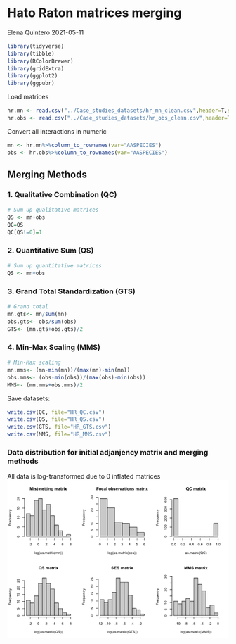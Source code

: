 Hato Raton matrices merging
================
Elena Quintero
2021-05-11

``` r
library(tidyverse)
library(tibble)
library(RColorBrewer)
library(gridExtra)
library(ggplot2)
library(ggpubr)
```

Load matrices

``` r
hr.mn <- read.csv("../Case_studies_datasets/hr_mn_clean.csv",header=T,sep=",",dec=".")
hr.obs <- read.csv("../Case_studies_datasets/hr_obs_clean.csv",header=T,sep=",",dec=".")
```

Convert all interactions in numeric

``` r
mn <- hr.mn%>%column_to_rownames(var="AASPECIES")
obs <- hr.obs%>%column_to_rownames(var="AASPECIES")
```

## Merging Methods

### 1. Qualitative Combination (QC)

``` r
# Sum up qualitative matrices
QS <- mn+obs
QC=QS
QC[QS!=0]=1
```

### 2. Quantitative Sum (QS)

``` r
# Sum up quantitative matrices
QS <- mn+obs
```

### 3. Grand Total Standardization (GTS)

``` r
# Grand total
mn.gts<- mn/sum(mn)
obs.gts<- obs/sum(obs)
GTS<- (mn.gts+obs.gts)/2
```

### 4. Min-Max Scaling (MMS)

``` r
# Min-Max scaling
mn.mms<- (mn-min(mn))/(max(mn)-min(mn))
obs.mms<- (obs-min(obs))/(max(obs)-min(obs))
MMS<- (mn.mms+obs.mms)/2
```

Save datasets:

``` r
write.csv(QC, file="HR_QC.csv")
write.csv(QS, file="HR_QS.csv")
write.csv(GTS, file="HR_GTS.csv")
write.csv(MMS, file="HR_MMS.csv")
```

### Data distribution for initial adjanjency matrix and merging methods

All data is log-transformed due to 0 inflated matrices
![](hr_matrices_merge_files/figure-gfm/histogram%20-%20distribution%20frequency-1.png)<!-- -->
